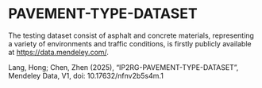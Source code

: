 # PAVEMENT-TYPE-DATASET
The testing dataset consist of asphalt and concrete materials, representing a variety of environments and traffic conditions, is firstly publicly available at https://data.mendeley.com/.

Lang, Hong; Chen, Zhen (2025), “IP2RG-PAVEMENT-TYPE-DATASET”, Mendeley Data, V1, doi: 10.17632/nfnv2b5s4m.1
